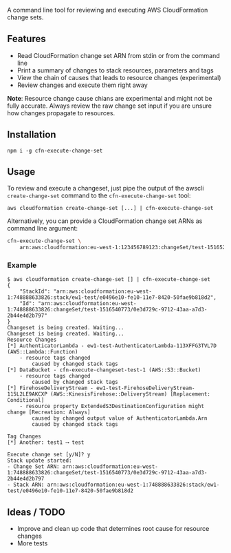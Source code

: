 A command line tool for reviewing and executing AWS CloudFormation change sets.

## Features

* Read CloudFormation change set ARN from stdin or from the command line
* Print a summary of changes to stack resources, parameters and tags
* View the chain of causes that leads to resource changes (experimental)
* Review changes and execute them right away

**Note**: Resource change cause chians are experimental and might not be fully
accurate. Always review the raw change set input if you are unsure how changes
propagate to resources.

## Installation
```
npm i -g cfn-execute-change-set
```

## Usage

To review and execute a changeset, just pipe the output of the awscli
`create-change-set` command to the `cfn-execute-change-set` tool:

```
aws cloudformation create-change-set [...] | cfn-execute-change-set
```

Alternatively, you can provide a CloudFormation change set ARNs as command line
argument:

```bash
cfn-execute-change-set \
    arn:aws:cloudformation:eu-west-1:123456789123:changeSet/test-1516522726/9957ed5e-0049-4144-bc82-962941d972e4
```

### Example
```
$ aws cloudformation create-change-set [] | cfn-execute-change-set
{
    "StackId": "arn:aws:cloudformation:eu-west-1:748888633826:stack/ew1-test/e0496e10-fe10-11e7-8420-50fae9b818d2",
    "Id": "arn:aws:cloudformation:eu-west-1:748888633826:changeSet/test-1516540773/0e3d729c-9712-43aa-a7d3-2b44e4d2b797"
}
Changeset is being created. Waiting...
Changeset is being created. Waiting...
Resource Changes
[*] AuthenticatorLambda - ew1-test-AuthenticatorLambda-113XFFG3TVL7D (AWS::Lambda::Function)
    - resource tags changed
        caused by changed stack tags
[*] DataBucket - cfn-execute-changeset-test-1 (AWS::S3::Bucket)
    - resource tags changed
        caused by changed stack tags
[*] FirehoseDeliveryStream - ew1-test-FirehoseDeliveryStream-115L2LE9AKCXP (AWS::KinesisFirehose::DeliveryStream) [Replacement: Conditional]
    - resource property ExtendedS3DestinationConfiguration might change [Recreation: Always]
        caused by changed output value of AuthenticatorLambda.Arn
        caused by changed stack tags

Tag Changes
[*] Another: test1 ⟶ test

Execute change set [y/N]? y
Stack update started:
- Change Set ARN: arn:aws:cloudformation:eu-west-1:748888633826:changeSet/test-1516540773/0e3d729c-9712-43aa-a7d3-2b44e4d2b797
- Stack ARN: arn:aws:cloudformation:eu-west-1:748888633826:stack/ew1-test/e0496e10-fe10-11e7-8420-50fae9b818d2
```

## Ideas / TODO
* Improve and clean up code that determines root cause for resource changes
* More tests
